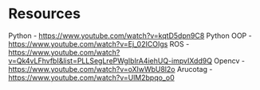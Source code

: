 # Resources 

Python - https://www.youtube.com/watch?v=kqtD5dpn9C8
Python OOP - https://www.youtube.com/watch?v=Ej_02ICOIgs
ROS  - https://www.youtube.com/watch?v=Qk4vLFhvfbI&list=PLLSegLrePWgIbIrA4iehUQ-impvIXdd9Q 
Opencv - https://www.youtube.com/watch?v=oXlwWbU8l2o
Arucotag - https://www.youtube.com/watch?v=UlM2bpqo_o0 
